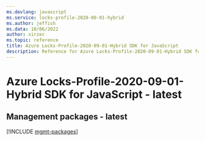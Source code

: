 ```yaml
---
ms.devlang: javascript
ms.service: locks-profile-2020-09-01-hybrid
ms.author: jeffish
ms.data: 10/06/2022
author: xirzec
ms.topic: reference
title: Azure Locks-Profile-2020-09-01-Hybrid SDK for JavaScript
description: Reference for Azure Locks-Profile-2020-09-01-Hybrid SDK for JavaScript
---
```

# Azure Locks-Profile-2020-09-01-Hybrid SDK for JavaScript - latest

## Management packages - latest
[!INCLUDE [mgmt-packages](locks-profile-2020-09-01-hybrid-mgmt-index.md)]